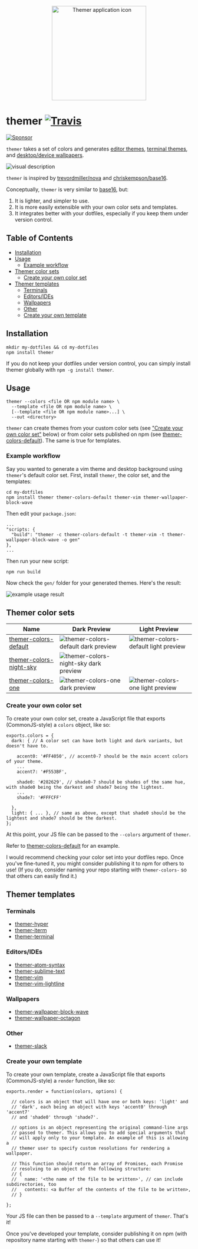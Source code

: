 <p align="center">
  <a href="https://themer.mjswensen.com">
    <img src="icon.png" width="256" height="256" alt="Themer application icon" />
  </a>
</p>

# themer [![Travis](https://img.shields.io/travis/mjswensen/themer.svg)](https://travis-ci.org/mjswensen/themer)

[![Sponsor](https://app.codesponsor.io/embed/hHKoUkX4tpsdAzjvSfNXFb22/mjswensen/themer.svg)](https://app.codesponsor.io/link/hHKoUkX4tpsdAzjvSfNXFb22/mjswensen/themer)

`themer` takes a set of colors and generates [editor themes](#editorsides), [terminal themes](#terminals), and [desktop/device wallpapers](#wallpapers).

![visual description](/assets/themer-description.png)

`themer` is inspired by [trevordmiller/nova](https://trevordmiller.github.io/nova/) and [chriskempson/base16](http://chriskempson.com/projects/base16/).

Conceptually, `themer` is very similar to [base16](http://chriskempson.com/projects/base16/), but:

1. It is lighter, and simpler to use.
2. It is more easily extensible with your own color sets and templates.
3. It integrates better with your dotfiles, especially if you keep them under version control.

## Table of Contents

* [Installation](#installation)
* [Usage](#usage)
  * [Example workflow](#example-workflow)
* [Themer color sets](#themer-color-sets)
  * [Create your own color set](#create-your-own-color-set)
* [Themer templates](#themer-templates)
  * [Terminals](#terminals)
  * [Editors/IDEs](#editorsides)
  * [Wallpapers](#wallpapers)
  * [Other](#other)
  * [Create your own template](#create-your-own-template)

## Installation

    mkdir my-dotfiles && cd my-dotfiles
    npm install themer

If you do not keep your dotfiles under version control, you can simply install themer globally with `npm -g install themer`.

## Usage

    themer --colors <file OR npm module name> \
      --template <file OR npm module name> \
      [--template <file OR npm module name>...] \
      --out <directory>

`themer` can create themes from your custom color sets (see ["Create your own color set"](#create-your-own-color-set) below) or from color sets published on npm (see [themer-colors-default](https://github.com/mjswensen/themer-colors-default)). The same is true for templates.

### Example workflow

Say you wanted to generate a vim theme and desktop background using `themer`'s default color set. First, install `themer`, the color set, and the templates:

    cd my-dotfiles
    npm install themer themer-colors-default themer-vim themer-wallpaper-block-wave

Then edit your `package.json`:

    ...
    "scripts: {
      "build": "themer -c themer-colors-default -t themer-vim -t themer-wallpaper-block-wave -o gen"
    },
    ...

Then run your new script:

    npm run build

Now check the `gen/` folder for your generated themes. Here's the result:

![example usage result](/assets/example-usage.png)

## Themer color sets

| Name | Dark Preview | Light Preview |
| --- | --- | --- |
| [themer-colors-default](https://github.com/mjswensen/themer-colors-default) | ![themer-colors-default dark preview](https://themer-previews.surge.sh/themer-colors-default-dark-full.svg) | ![themer-colors-default light preview](https://themer-previews.surge.sh/themer-colors-default-light-full.svg) |
| [themer-colors-night-sky](https://github.com/mjswensen/themer-colors-night-sky) | ![themer-colors-night-sky dark preview](https://themer-previews.surge.sh/themer-colors-night-sky-dark-full.svg) | |
| [themer-colors-one](https://github.com/mjswensen/themer-colors-one) | ![themer-colors-one dark preview](https://themer-previews.surge.sh/themer-colors-one-dark-full.svg) | ![themer-colors-one light preview](https://themer-previews.surge.sh/themer-colors-one-light-full.svg) |

### Create your own color set

To create your own color set, create a JavaScript file that exports (CommonJS-style) a `colors` object, like so:

    exports.colors = {
      dark: { // A color set can have both light and dark variants, but doesn't have to.

        accent0: '#FF4050', // accent0-7 should be the main accent colors of your theme.
        ...
        accent7: '#F553BF',

        shade0: '#282629', // shade0-7 should be shades of the same hue, with shade0 being the darkest and shade7 being the lightest.
        ...
        shade7: '#FFFCFF'

      },
      light: { ... }, // same as above, except that shade0 should be the lightest and shade7 should be the darkest.
    };

At this point, your JS file can be passed to the `--colors` argument of `themer`.

Refer to [themer-colors-default](https://github.com/mjswensen/themer-colors-default) for an example.

I would recommend checking your color set into your dotfiles repo. Once you've fine-tuned it, you might consider publishing it to npm for others to use! (If you do, consider naming your repo starting with `themer-colors-` so that others can easily find it.)

## Themer templates

### Terminals

* [themer-hyper](https://github.com/mjswensen/themer-hyper)
* [themer-iterm](https://github.com/mjswensen/themer-iterm)
* [themer-terminal](https://github.com/mjswensen/themer-terminal)

### Editors/IDEs

* [themer-atom-syntax](https://github.com/mjswensen/themer-atom-syntax)
* [themer-sublime-text](https://github.com/mjswensen/themer-sublime-text)
* [themer-vim](https://github.com/mjswensen/themer-vim)
* [themer-vim-lightline](https://github.com/mjswensen/themer-vim-lightline)

### Wallpapers

* [themer-wallpaper-block-wave](https://github.com/mjswensen/themer-wallpaper-block-wave)
* [themer-wallpaper-octagon](https://github.com/mjswensen/themer-wallpaper-octagon)

### Other

* [themer-slack](https://github.com/mjswensen/themer-slack)

### Create your own template

To create your own template, create a JavaScript file that exports (CommonJS-style) a `render` function, like so:

    exports.render = function(colors, options) {

      // colors is an object that will have one or both keys: 'light' and
      // 'dark', each being an object with keys 'accent0' through 'accent7'
      // and 'shade0' through 'shade7'.

      // options is an object representing the original command-line args
      // passed to themer. This allows you to add special arguments that
      // will apply only to your template. An example of this is allowing a
      // themer user to specify custom resolutions for rendering a wallpaper.

      // This function should return an array of Promises, each Promise
      // resolving to an object of the following structure:
      // {
      //   name: '<the name of the file to be written>', // can include subdirectories, too
      //   contents: <a Buffer of the contents of the file to be written>,
      // }

    };

Your JS file can then be passed to a `--template` argument of `themer`. That's it!

Once you've developed your template, consider publishing it on npm (with repository name starting with `themer-`) so that others can use it!
